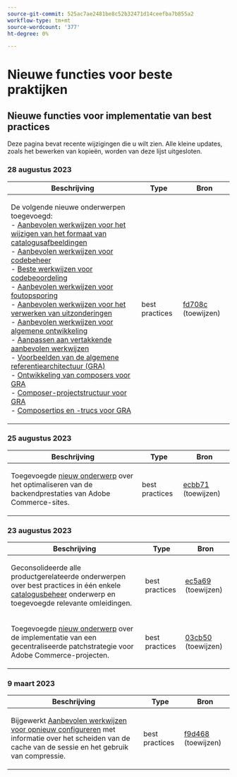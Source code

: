 ```yaml
---
source-git-commit: 525ac7ae2481be8c52b32471d14ceefba7b855a2
workflow-type: tm+mt
source-wordcount: '377'
ht-degree: 0%

---
```

# Nieuwe functies voor beste praktijken

## Nieuwe functies voor implementatie van best practices

Deze pagina bevat recente wijzigingen die u wilt zien. Alle kleine updates, zoals het bewerken van kopieën, worden van deze lijst uitgesloten.

### 28 augustus 2023

<table style="table-layout:auto;">
  <thead>
    <tr>
      <th>Beschrijving</th>
      <th>Type</th>
      <th>Bron</th>
    </tr>
  </thead>
  <tbody>
    <tr>
      <td><p>De volgende nieuwe onderwerpen toegevoegd:<br />- <a href="https://experienceleague.adobe.com/docs/commerce-operations/implementation-playbook/best-practices/development/catalog-image-resizing.html">Aanbevolen werkwijzen voor het wijzigen van het formaat van catalogusafbeeldingen</a><br />- <a href="https://experienceleague.adobe.com/docs/commerce-operations/implementation-playbook/best-practices/development/code-management.html">Aanbevolen werkwijzen voor codebeheer</a><br />- <a href="https://experienceleague.adobe.com/docs/commerce-operations/implementation-playbook/best-practices/development/code-review.html">Beste werkwijzen voor codebeoordeling</a><br />- <a href="https://experienceleague.adobe.com/docs/commerce-operations/implementation-playbook/best-practices/development/debugging.html">Aanbevolen werkwijzen voor foutopsporing</a><br />- <a href="https://experienceleague.adobe.com/docs/commerce-operations/implementation-playbook/best-practices/development/exception-handling.html">Aanbevolen werkwijzen voor het verwerken van uitzonderingen</a><br />- <a href="https://experienceleague.adobe.com/docs/commerce-operations/implementation-playbook/best-practices/development/general.html">Aanbevolen werkwijzen voor algemene ontwikkeling</a><br />- <a href="https://experienceleague.adobe.com/docs/commerce-operations/implementation-playbook/best-practices/development/git-branching.html">Aanpassen aan vertakkende aanbevolen werkwijzen</a><br />- <a href="https://experienceleague.adobe.com/docs/commerce-operations/implementation-playbook/architecture/global-reference-architecture/examples.html">Voorbeelden van de algemene referentiearchitectuur (GRA)</a><br />- <a href="https://experienceleague.adobe.com/docs/commerce-operations/implementation-playbook/architecture/global-reference-architecture/composer/overview.html">Ontwikkeling van composers voor GRA</a><br />- <a href="https://experienceleague.adobe.com/docs/commerce-operations/implementation-playbook/architecture/global-reference-architecture/composer/project-structure.html">Composer-projectstructuur voor GRA</a><br />- <a href="https://experienceleague.adobe.com/docs/commerce-operations/implementation-playbook/architecture/global-reference-architecture/composer/tips-and-tricks.html">Composertips en -trucs voor GRA</a></p>
</td>
      <td>best practices</td>
      <td><a href="https://github.com/AdobeDocs/commerce-operations.en/commit/fd708ce4c1ab69f2d6e3a3b10dcd2387ae829368">fd708c</a> (toewijzen)</td>
    </tr>
  </tbody>
</table>

### 25 augustus 2023

<table style="table-layout:auto;">
  <thead>
    <tr>
      <th>Beschrijving</th>
      <th>Type</th>
      <th>Bron</th>
    </tr>
  </thead>
  <tbody>
    <tr>
      <td><p>Toegevoegde <a href="https://experienceleague.adobe.com/docs/commerce-operations/implementation-playbook/best-practices/maintenance/backend-performance.html">nieuw onderwerp</a> over het optimaliseren van de backendprestaties van Adobe Commerce-sites.</p>
</td>
      <td>best practices</td>
      <td><a href="https://github.com/AdobeDocs/commerce-operations.en/commit/ecbb71ad8745e4589856c6cbf283212ed61a3664">ecbb71</a> (toewijzen)</td>
    </tr>
  </tbody>
</table>

### 23 augustus 2023

<table style="table-layout:auto;">
  <thead>
    <tr>
      <th>Beschrijving</th>
      <th>Type</th>
      <th>Bron</th>
    </tr>
  </thead>
  <tbody>
    <tr>
      <td><p>Geconsolideerde alle productgerelateerde onderwerpen over best practices in één enkele <a href="https://experienceleague.adobe.com/docs/commerce-operations/implementation-playbook/best-practices/planning/catalog-management.html">catalogusbeheer</a> onderwerp en toegevoegde relevante omleidingen.</p>
</td>
      <td>best practices</td>
      <td><a href="https://github.com/AdobeDocs/commerce-operations.en/commit/ec5a695002df98646c602f6f9ddb2cc11a79bad8">ec5a69</a> (toewijzen)</td>
    </tr>
    <tr>
      <td><p>Toegevoegde <a href="https://experienceleague.adobe.com/docs/commerce-operations/implementation-playbook/best-practices/maintenance/patching-at-scale.html">nieuw onderwerp</a> over de implementatie van een gecentraliseerde patchstrategie voor Adobe Commerce-projecten.</p>
</td>
      <td>best practices</td>
      <td><a href="https://github.com/AdobeDocs/commerce-operations.en/commit/03cb50be0cb18b6079c5c69aafc74c6099610fb0">03cb50</a> (toewijzen)</td>
    </tr>
  </tbody>
</table><!-- date_group -->

### 9 maart 2023

<table style="table-layout:auto;">
  <thead>
    <tr>
      <th>Beschrijving</th>
      <th>Type</th>
      <th>Bron</th>
    </tr>
  </thead>
  <tbody>
    <tr>
      <td><p>Bijgewerkt <a href="https://experienceleague.adobe.com/docs/commerce-operations/implementation-playbook/best-practices/planning/redis-service-configuration.html">Aanbevolen werkwijzen voor opnieuw configureren</a> met informatie over het scheiden van de cache van de sessie en het gebruik van compressie.</p>
</td>
      <td>best practices</td>
      <td><a href="https://github.com/AdobeDocs/commerce-operations.en/commit/f9d46893a25569b9cb00b45ab285758b3b74b410">f9d468</a> (toewijzen)</td>
    </tr>
  </tbody>
</table><!-- date_group --><!-- month_group --><!-- year_group -->
